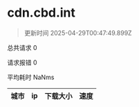 
  # cdn.cbd.int

  > 更新时间 2025-04-29T00:47:49.899Z
  
  总共请求 0

  请求报错 0

  平均耗时 NaNms

|城市|ip|下载大小|速度|
|-----|----------|---|---|

  